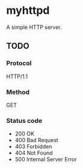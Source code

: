 # myhttpd

A simple HTTP server.

## TODO

### Protocol

HTTP/1.1

### Method

GET

### Status code

- 200 OK
- 400 Bad Request
- 403 Forbidden
- 404 Not Found
- 500 Internal Server Error

